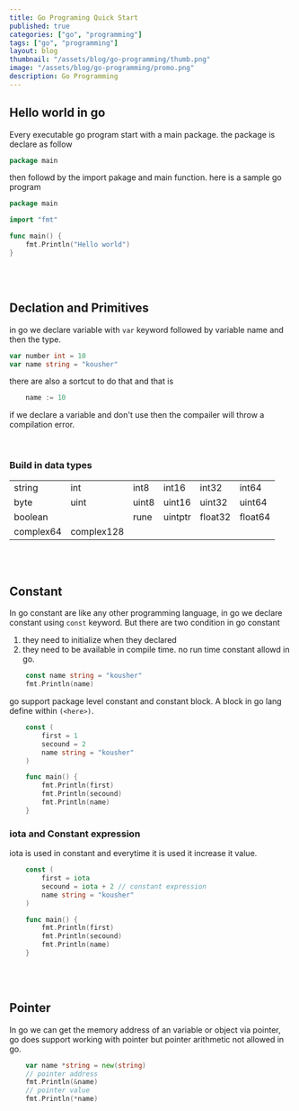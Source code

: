 ```yaml
---
title: Go Programing Quick Start
published: true
categories: ["go", "programming"]
tags: ["go", "programming"]
layout: blog
thumbnail: "/assets/blog/go-programming/thumb.png"
image: "/assets/blog/go-programming/promo.png"
description: Go Programming
---
```

## Hello world in go
Every executable go program start with a main package. the package is declare as follow

```go
package main
```

then followd by the import pakage and main function. here is a sample go program 

```go
package main 

import "fmt"

func main() {
    fmt.Println("Hello world")
}
```

<br/>
<br/>

## Declation and Primitives
in go we declare variable with `var` keyword followed by variable name and then the type.
```go
var number int = 10
var name string = "kousher"
```

there are also a sortcut to do that and that is 
```go
    name := 10
```

if we declare a variable and don't use then the compailer will throw a compilation error. 

<br/>

### Build in data types
<div class="table-responsive">
    <table class="table table-sm mb-4">
        <tr>
            <td>string</td>
            <td>int</td>
            <td>int8</td>
            <td>int16</td>
            <td>int32</td>
            <td>int64</td>
        </tr>
        <tr>
            <td>byte</td>
            <td>uint</td>
            <td>uint8</td>
            <td>uint16</td>
            <td>uint32</td>
            <td>uint64</td>
        </tr>
        <tr>
            <td>boolean</td>
            <td></td>
            <td>rune</td>
            <td>uintptr</td>
            <td>float32</td>
            <td>float64</td>
        </tr>
        <tr>
            <td>complex64</td>
            <td>complex128</td>
            <td></td>
            <td></td>
            <td></td>
            <td></td>
        </tr>
    </table>
</div>

<br/>
<br/>

## Constant 
In go constant are like any other programming language, in go we declare constant using `const` keyword. But there are two condition in go constant 
1. they need to initialize when they declared
2. they need to be available in compile time. no run time constant allowd in go. 

```go
    const name string = "kousher"
    fmt.Println(name)
```

go support package level constant and constant block. A block in go lang define within `(<here>)`.
```go
    const (
        first = 1
        secound = 2
        name string = "kousher"
    )

    func main() { 
        fmt.Println(first)
        fmt.Println(secound)
        fmt.Println(name)
    }
```


### iota and Constant expression
iota is used in constant and everytime it is used it increase it value. 
```go
    const (
        first = iota
        secound = iota + 2 // constant expression
        name string = "kousher"
    )

    func main() { 
        fmt.Println(first)
        fmt.Println(secound)
        fmt.Println(name)
    }
```

<br/>
<br/>

## Pointer 
In go we can get the memory address of an variable or object via pointer, go does support working with pointer but pointer arithmetic not allowed in go.

```go
    var name *string = new(string)
    // pointer address 
    fmt.Println(&name)
    // pointer value
    fmt.Println(*name)
```